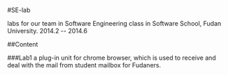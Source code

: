#SE-lab

labs for our team in Software Engineering class in Software School, Fudan University.
2014.2 -- 2014.6

##Content

###Lab1
a plug-in unit for chrome browser, which is used to receive and deal with the mail from student mailbox for Fudaners.
